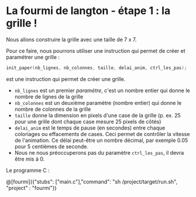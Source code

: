 # La fourmi de langton - étape 1 : la grille !

Nous allons construire la grille avec une taille de 7 x 7.

Pour ce faire, nous pourrons utiliser une instruction qui permet de créer et paramétrer une grille :

```C
init_paper(nb_lignes, nb_colonnes, taille, delai_anim, ctrl_les_pas); 
```
est une instruction qui permet de créer une grille.

- `nb_lignes` est un premier *paramètre*, c'est un nombre entier qui donne le nombre de lignes de la grille
- `nb_colonnes` est un deuxième paramètre (nombre entier) qui donne le nombre de colonnes de la grille 
- `taille` donne la dimension en pixels d'une case de la grille (p. ex. 25 pour une grille dont chaque case mesure 25 pixels de côtés)
-  `delai_anim` est le temps de pause (en secondes) entre chaque coloriages ou effacements de cases. Ceci permet de contrôler la vitesse de l'animation. Ce délai peut-être un nombre décimal, par exemple 0.05 pour 5 centièmes de seconde.
-  Nous ne nous préoccuperons pas du paramètre `ctrl_les_pas`, il devra être mis à 0.

Le programme C :

@[fourmi]({"stubs": ["main.c"],"command": "sh /project/target/run.sh", "project" : "fourmi"})
